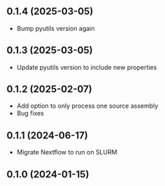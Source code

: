 ## 0.1.4 (2025-03-05)


- Bump pyutils version again


## 0.1.3 (2025-03-05)


- Update pyutils version to include new properties


## 0.1.2 (2025-02-07)


- Add option to only process one source assembly
- Bug fixes


## 0.1.1 (2024-06-17)


- Migrate Nextflow to run on SLURM


## 0.1.0 (2024-01-15)
